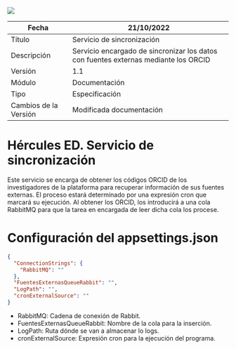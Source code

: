 ![](../Docs/media/CabeceraDocumentosMD.png)

| Fecha         | 21/10/2022                                                   |
| ------------- | ------------------------------------------------------------ |
|Título|Servicio de sincronización| 
|Descripción|Servicio encargado de sincronizar los datos con fuentes externas mediante los ORCID|
|Versión|1.1|
|Módulo|Documentación|
|Tipo|Especificación|
|Cambios de la Versión|Modificada documentación|

# Hércules ED. Servicio de sincronización
Este servicio se encarga de obtener los códigos ORCID de los investigadores de la plataforma para recuperar información de sus fuentes externas. 
El proceso estará determinado por una expresión cron que marcará su ejecución. Al obtener los ORCID, los introducirá a una cola RabbitMQ para que la tarea en encargada de leer dicha cola los procese.

Configuración del appsettings.json
============
```json
{
  "ConnectionStrings": {
    "RabbitMQ": ""
  },
  "FuentesExternasQueueRabbit": "",
  "LogPath": "",
  "cronExternalSource": ""
}
```
- RabbitMQ: Cadena de conexión de Rabbit.
- FuentesExternasQueueRabbit: Nombre de la cola para la inserción.
- LogPath: Ruta dónde se van a almacenar lo logs.
- cronExternalSource: Expresión cron para la ejecución del programa.
